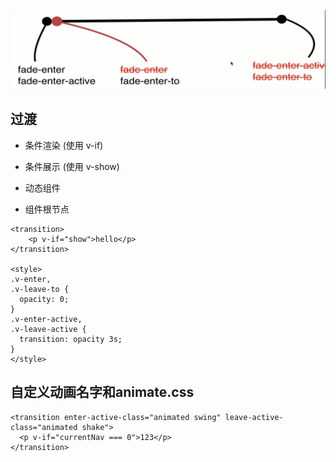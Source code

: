 ![](/assets/360截图17571114416583.png)

## 过渡

- 条件渲染 (使用 v-if)

- 条件展示 (使用 v-show)

- 动态组件

- 组件根节点

```
<transition>
    <p v-if="show">hello</p>
</transition>

<style>
.v-enter,
.v-leave-to {
  opacity: 0;
}
.v-enter-active,
.v-leave-active {
  transition: opacity 3s;
}
</style>
```



## 自定义动画名字和animate.css

```
<transition enter-active-class="animated swing" leave-active-class="animated shake">
  <p v-if="currentNav === 0">123</p>
</transition>
```